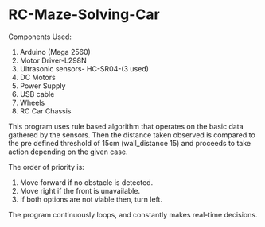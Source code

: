 # RC-Maze-Solving-Car

Components Used:
1. Arduino (Mega 2560)
2. Motor Driver-L298N
3. Ultrasonic sensors- HC-SR04-(3 used)
4. DC Motors
5. Power Supply
6. USB cable
7. Wheels
8. RC Car Chassis

This program uses rule based algorithm that operates on the basic data gathered by the sensors. 
Then the distance taken observed is compared to the pre defined threshold of 15cm (wall_distance 15)
and proceeds to take action depending on the given case.

The order of priority is:
1. Move forward if no obstacle is detected.
2. Move right if the front is unavailable.
3. If both options are not viable then, turn left.

The program continuously loops, and constantly makes real-time decisions.
